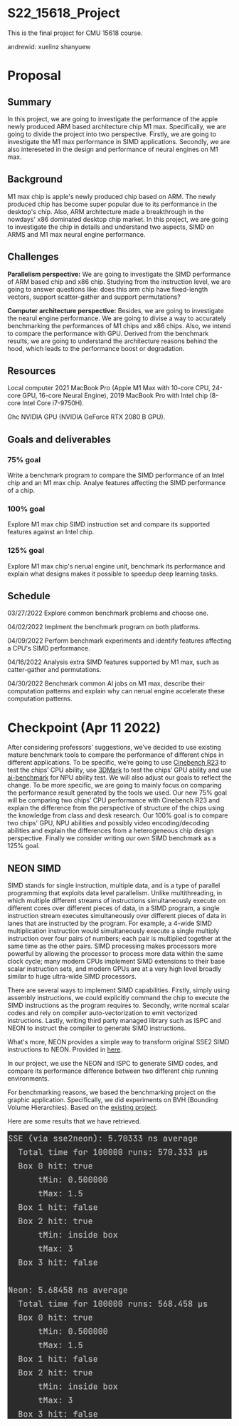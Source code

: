 # S22_15618_Project
This is the final project for CMU 15618 course.

andrewid: 
xuelinz
shanyuew

# Proposal
## Summary
In this project, we are going to investigate the performance of the apple newly produced ARM based architecture chip M1 max. Specifically, we are going to divide the project into two perspective. Firstly, we are going to investigate the M1 max performance in SIMD applications. Secondly, we are also intereseted in the design and performance of neural engines on M1 max.

## Background
M1 max chip is apple's newly produced chip based on ARM. The newly produced chip has become super popular due to its performance in the desktop's chip. Also, ARM architecture made a breakthrough in the nowdays' x86 dominated desktop chip market. In this project, we are going to investigate the chip in details and understand two aspects, SIMD on ARMS and M1 max neural engine performance.

## Challenges
**Parallelism perspective:**
We are going to investigate the SIMD performance of ARM based chip and x86 chip. Studying from the instruction level, we are going to answer questions like: does this arm chip have  fixed-length vectors, support scatter-gather and support permutations?

**Computer architecture perspective:**
Besides, we are going to investigate the nearul engine performance. We are going to divise a way to accurately benchmarking the performances of M1 chips and x86 chips. Also, we intend to compare the performance with GPU. Derived from the benchmark results, we are going to understand the architecture reasons behind the hood, which leads to the performance boost or degradation.

## Resources
Local computer 2021 MacBook Pro (Apple M1 Max with 10-core CPU, 24-core GPU, 16-core Neural Engine), 2019 MacBook Pro with Intel chip (8-core Intel Core i7-9750H).

Ghc NVIDIA GPU (NVIDIA GeForce RTX 2080 B GPU).

## Goals and deliverables
### 75% goal
Write a benchmark program to compare the SIMD performance of an Intel chip and an M1 max chip. Analye features affecting the SIMD performance of a chip.
### 100% goal
Explore M1 max chip SIMD instruction set and compare its supported features against an Intel chip.
### 125% goal
Explore M1 max chip's nerual engine unit, benchmark its performance and explain what designs makes it possible to speedup deep learning tasks.

## Schedule
03/27/2022 Explore common benchmark problems and choose one.

04/02/2022 Implment the benchmark program on both platforms.

04/09/2022 Perform benchmark experiments and identify features affecting a CPU's SIMD performance.

04/16/2022 Analysis extra SIMD features supported by M1 max, such as catter-gather and permutations.

04/30/2022 Benchmark common AI jobs on M1 max, describe their computation patterns and explain why can nerual engine accelerate these computation patterns.

# Checkpoint (Apr 11 2022)
After considering professors’ suggestions, we’ve decided to use existing mature benchmark tools to compare the performance of different chips in different applications. To be specific, we’re going to use [Cinebench R23](https://www.maxon.net/en/downloads/cinebench-r23-downloads) to test the chips’ CPU ability, use [3DMark](https://www.3dmark.com) to test the chips’ GPU ability and use [ai-benchmark](https://pypi.org/project/ai-benchmark/) for NPU ability test. 
We will also adjust our goals to reflect the change. To be more specific, we are going to mainly focus on comparing the performance result generated by the tools we used. Our new 75% goal will be comparing two chips’ CPU performance with Cinebench R23 and explain the difference from the perspective of structure of the chips using the knowledge from class and desk research. Our 100% goal is to compare two chips' GPU, NPU abilities and possibly video encoding/decoding abilities and explain the differences from a heterogeneous chip design perspective. Finally we consider writing our own SIMD benchmark as a 125% goal.

## NEON SIMD
SIMD stands for single instruction, multiple data, and is a type of parallel programming that exploits data level parallelism. Unlike multithreading, in which multiple different streams of instructions simultaneously execute on different cores over different pieces of data, in a SIMD program, a single instruction stream executes simultaneously over different pieces of data in lanes that are instructed by the program. For example, a 4-wide SIMD multiplication instruction would simultaneously execute a single multiply instruction over four pairs of numbers; each pair is multiplied together at the same time as the other pairs. SIMD processing makes processors more powerful by allowing the processor to process more data within the same clock cycle; many modern CPUs implement SIMD extensions to their base scalar instruction sets, and modern GPUs are at a very high level broadly similar to huge ultra-wide SIMD processors.

There are several ways to implement SIMD capabilities. Firstly, simply using assembly instructions, we could explicitly command the chip to execute the SIMD instructions as the program requires to. Secondly, write normal scalar codes and rely on compiler auto-vectorization to emit vectorized instructions. Lastly, writing third party managed library such as ISPC and NEON to instruct the compiler to generate SIMD instructions. 

What's more, NEON provides a simple way to transform original SSE2 SIMD instructions to NEON. Provided in [here](https://github.com/DLTcollab/sse2neon).

In our project, we use the NEON and ISPC to generate SIMD codes, and compare its performance difference between two different chip running environments.

For benchmarking reasons, we based the benchmarking project on the graphic application. Specifically, we did experiments on BVH (Bounding Volume Hierarchies). Based on the [existing project](https://github.com/betajippity/sseneoncompare).

Here are some results that we have retrieved.

![image](imgs/neon_benchmarking.jpg)
